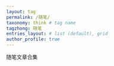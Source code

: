 ```yaml
---
layout: tag
permalink: /随笔/
taxonomy: think # tag name
tagzhong: 随笔
entries_layout: # list (default), grid
author_profile: true
---
```


随笔文章合集